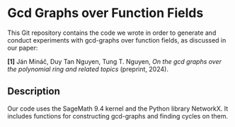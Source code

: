 
# Gcd Graphs over Function Fields

This Git repository contains the code we wrote in order to generate and conduct experiments with gcd-graphs over function fields, as discussed in our paper:

**[1]** Ján Mináč, Duy Tan Nguyen, Tung T. Nguyen, *On the gcd graphs over the polynomial ring and related topics* (preprint, 2024).

## Description

Our code uses the SageMath 9.4 kernel and the Python library NetworkX. It includes functions for constructing gcd-graphs and finding cycles on them. 




